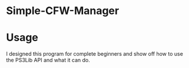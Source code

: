 # Simple-CFW-Manager


# Usage

I designed this program for complete beginners and show off how to use the PS3Lib API and what it can do.

